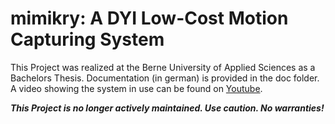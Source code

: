 # mimikry: A DYI Low-Cost Motion Capturing System

This Project was realized at the Berne University of Applied Sciences as a Bachelors Thesis. 
Documentation (in german) is provided in the doc folder.
A video showing the system in use can be found on [Youtube](https://www.youtube.com/watch?v=XAgDORQMIMY&list=PLkbJdKr7pgny_hqs96MTzG8ynVpj-8r_g).

***This Project is no longer actively maintained. Use caution. No warranties!***
